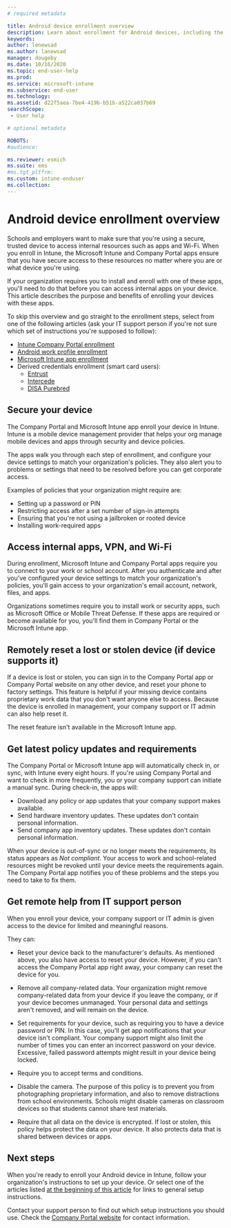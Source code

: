 ```yaml
---
# required metadata

title: Android device enrollment overview  
description: Learn about enrollment for Android devices, including the benefits and why workplaces and schools require it.  
keywords:
author: lenewsad
ms.author: lanewsad
manager: dougeby
ms.date: 10/16/2020
ms.topic: end-user-help
ms.prod:
ms.service: microsoft-intune
ms.subservice: end-user
ms.technology:
ms.assetid: d22f5aea-7be4-419b-b51b-a522ca037b69
searchScope:
 - User help

# optional metadata

ROBOTS:  
#audience:

ms.reviewer: esmich
ms.suite: ems
#ms.tgt_pltfrm:
ms.custom: intune-enduser
ms.collection: 
---
```


# Android device enrollment overview  

Schools and employers want to make sure that you're using a secure, trusted device to access internal resources such as apps and Wi-Fi. When you enroll in Intune, the Microsoft Intune and Company Portal apps ensure that you have secure access to these resources no matter where you are or what device you're using. 

If your organization requires you to install and enroll with one of these apps, you'll need to do that before you can access internal apps on your device. This article describes the purpose and benefits of enrolling your devices with these apps. 

To skip this overview and go straight to the enrollment steps, select from one of the following articles (ask your IT support person if you're not sure which set of instructions you're supposed to follow):  
 
* [Intune Company Portal enrollment](enroll-device-android-company-portal.md)
* [Android work profile enrollment](enroll-device-android-work-profile.md)
* [Microsoft Intune app enrollment](enroll-device-android-microsoft-intune-app.md)
* Derived credentials enrollment (smart card users):  
    * [Entrust](enroll-android-device-entrust-datacard.md)  
    * [Intercede](enroll-android-device-intercede.md)  
    * [DISA Purebred](enroll-android-device-disa-purebred.md)  

## Secure your device 
 The Company Portal and Microsoft Intune app enroll your device in Intune.  Intune is a mobile device management provider that helps your org manage mobile devices and apps through security and device policies. 

The apps walk you through each step of enrollment, and configure your device settings to match your organization's policies. They also alert you to problems or settings that need to be resolved before you can get corporate access.  

Examples of policies that your organization might require are:  
* Setting up a password or PIN
* Restricting access after a set number of sign-in attempts
* Ensuring that you're not using a jailbroken or rooted device
* Installing work-required apps  

## Access internal apps, VPN, and Wi-Fi 
During enrollment, Microsoft Intune and Company Portal apps require you to connect to your work or school account.  After you authenticate and after you've configured your device settings to match your organization's policies, you'll gain access to your organization's email account, network, files, and apps.  

Organizations sometimes require you to install work or security apps, such as Microsoft Office or Mobile Threat Defense. If these apps are required or become available for you, you'll find them in Company Portal or the Microsoft Intune app.

## Remotely reset a lost or stolen device (if device supports it)
If a device is lost or stolen, you can sign in to the Company Portal app or Company Portal website on any other device, and reset your phone to factory settings. This feature is helpful if your missing device contains proprietary work data that you don't want anyone else to access. Because the device is enrolled in management, your company support or IT admin can also help reset it.  

The reset feature isn't available in the Microsoft Intune app.  

## Get latest policy updates and requirements
The Company Portal or Microsoft Intune app will automatically check in, or sync, with Intune every eight hours. If you're using Company Portal and want to check in more frequently, you or your company support can initiate a manual sync. During check-in, the apps will:  

* Download any policy or app updates that your company support makes available.  
* Send hardware inventory updates. These updates don't contain personal information.  
* Send company app inventory updates. These updates don't contain personal information.  

When your device is out-of-sync or no longer meets the requirements, its status appears as *Not compliant*. Your access to work and school-related resources might be revoked until your device meets the requirements again. The Company Portal app notifies you of these problems and the steps you need to take to fix them.  


## Get remote help from IT support person    
When you enroll your device, your company support or IT admin is given access to the device for limited and meaningful reasons.   

They can:  

* Reset your device back to the manufacturer's defaults. As mentioned above, you also have access to reset your device. However, if you can't access the Company Portal app right away, your company can reset the device for you.  

* Remove all company-related data. Your organization might remove company-related data from your device if you leave the company, or if your device becomes unmanaged. Your personal data and settings aren't removed, and will remain on the device.  

* Set requirements for your device, such as requiring you to have a device password or PIN. In this case, you'll get app notifications that your device isn't compliant. Your company support might also limit the number of times you can enter an incorrect password on your device. Excessive, failed password attempts might result in your device being locked.  

* Require you to accept terms and conditions.  

* Disable the camera. The purpose of this policy is to prevent you from photographing proprietary information, and also to remove distractions from school environments. Schools might disable cameras on classroom devices so that students cannot share test materials.  

* Require that all data on the device is encrypted. If lost or stolen, this policy helps protect the data on your device. It also protects data that is shared between devices or apps. 

## Next steps  

When you're ready to enroll your Android device in Intune, follow your organization's instructions to set up your device. Or select one of the articles listed [at the beginning of this article](why-enroll-android-device.md#android-device-enrollment-overview) for links to general setup instructions.    

Contact your support person to find out which setup instructions you should use.  Check the [Company Portal website](https://go.microsoft.com/fwlink/?linkid=2010980) for contact information.  
